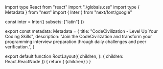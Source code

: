 import type React from "react"
import "./globals.css"
import type { Metadata } from "next"
import { Inter } from "next/font/google"

const inter = Inter({ subsets: ["latin"] })

export const metadata: Metadata = {
  title: "CodeCivilization - Level Up Your Coding Skills",
  description:
    "Join the CodeCivilization and transform your programming interview preparation through daily challenges and peer verification.",
}

export default function RootLayout({
  children,
}: {
  children: React.ReactNode
}) {
  return (
    <html lang="en">
      <body className={inter.className}>{children}</body>
    </html>
  )
}
